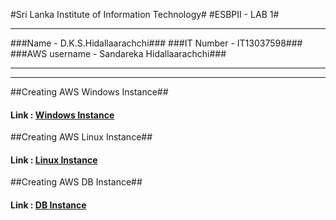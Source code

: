 #Sri Lanka Institute of Information Technology#
#ESBPII - LAB 1#

----------

###Name - D.K.S.Hidallaarachchi###
###IT Number - IT13037598###
###AWS username - Sandareka Hidallaarachchi###

----------

----------

##Creating AWS Windows Instance##

#### Link : [Windows Instance](https://drive.google.com/open?id=0B2AoZsPSjGAFRzhkd1RaeUxwNzQ "Windows Instance") ####

##Creating AWS Linux Instance##

#### Link : [Linux Instance](https://drive.google.com/open?id=0B2AoZsPSjGAFNER4dUI3MUVWUXM "Linux instance") ####

##Creating AWS DB Instance##

#### Link : [DB Instance](https://drive.google.com/open?id=0B2AoZsPSjGAFR0lTdzdELU43S1k "DB Instance") ####




